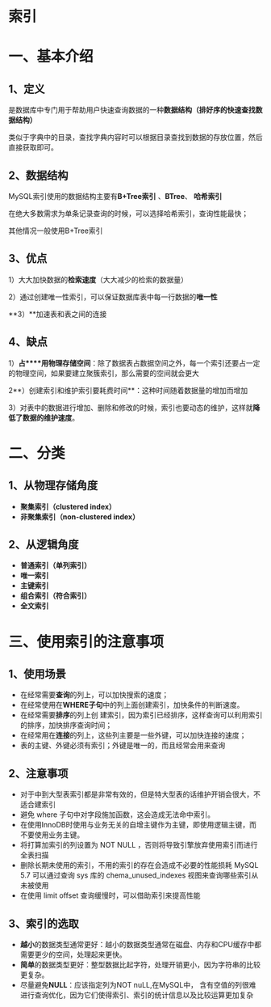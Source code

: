 # **索引**

# **一、基本介绍**

## **1、定义**

是数据库中专门用于帮助用户快速查询数据的一种**数据结构（排好序的快速查找数据结构）**

类似于字典中的目录，查找字典内容时可以根据目录查找到数据的存放位置，然后直接获取即可。

## **2、数据结构**

MySQL索引使用的数据结构主要有**B+Tree索引** 、**BTree**、 **哈希索引** 

在绝大多数需求为单条记录查询的时候，可以选择哈希索引，查询性能最快；

其他情况一般使用B+Tree索引

## **3、优点**

1）大大加快数据的**检索速度**（大大减少的检索的数据量）

2）通过创建唯一性索引，可以保证数据库表中每一行数据的**唯一性**

**3）**加速表和表之间的连接

## **4、缺点**

1）**占****用物理存储空间**：除了数据表占数据空间之外，每一个索引还要占一定的物理空间，如果要建立聚簇索引，那么需要的空间就会更大

2**）创建索引和维护索引要耗费时间**：这种时间随着数据量的增加而增加

3）对表中的数据进行增加、删除和修改的时候，索引也要动态的维护，这样就**降低了数据的维护速度**。

# **二、分类**

## **1、从物理存储角度**

- **聚集索引（clustered index）**
- **非聚集索引（non-clustered index）**

## **2、从逻辑角度**

- **普通索引（单列索引）**
- **唯一索引**
- **主键索引**
- **组合索引（符合索引）**
- **全文索引**

# **三、使用索引的注意事项**

## **1、使用场景**

- 在经常需要**查询**的列上，可以加快搜索的速度；
- 在经常使用在**WHERE子句**中的列上面创建索引，加快条件的判断速度。
- 在经常需要**排序**的列上创 建索引，因为索引已经排序，这样查询可以利用索引的排序，加快排序查询时间；
- 在经常用在**连接**的列上，这些列主要是一些外键，可以加快连接的速度；
- 表的主键、外键必须有索引；外键是唯一的，而且经常会用来查询

## **2、注意事项**

- 对于中到大型表索引都是非常有效的，但是特大型表的话维护开销会很大，不适合建索引
- 避免 where 子句中对字段施加函数，这会造成无法命中索引。
- 在使用InnoDB时使用与业务无关的自增主键作为主键，即使用逻辑主键，而不要使用业务主键。
- 将打算加索引的列设置为 NOT NULL ，否则将导致引擎放弃使用索引而进行全表扫描
- 删除长期未使用的索引，不用的索引的存在会造成不必要的性能损耗 MySQL 5.7 可以通过查询 sys 库的 chema_unused_indexes 视图来查询哪些索引从未被使用
- 在使用 limit offset 查询缓慢时，可以借助索引来提高性能

## **3、索引的选取**

- **越小**的数据类型通常更好：越小的数据类型通常在磁盘、内存和CPU缓存中都需要更少的空间，处理起来更快。
- **简单**的数据类型更好：整型数据比起字符，处理开销更小，因为字符串的比较更复杂。
- 尽量避免**NULL**：应该指定列为NOT nuLL,在MySQL中， 含有空值的列很难进行查询优化，因为它们使得索引、索引的统计信息以及比较运算更加复杂